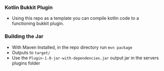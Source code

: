 ### Kotlin Bukkit Plugin
- Using this repo as a template you can compile kotlin code to a functioning bukkit plugin.

### Building the Jar
- With Maven Installed, in the repo directory run `mvn package`
- Outputs to `target/`
- Use the `Plugin-1.0-jar-with-dependencies.jar` output jar in the servers plugins folder
